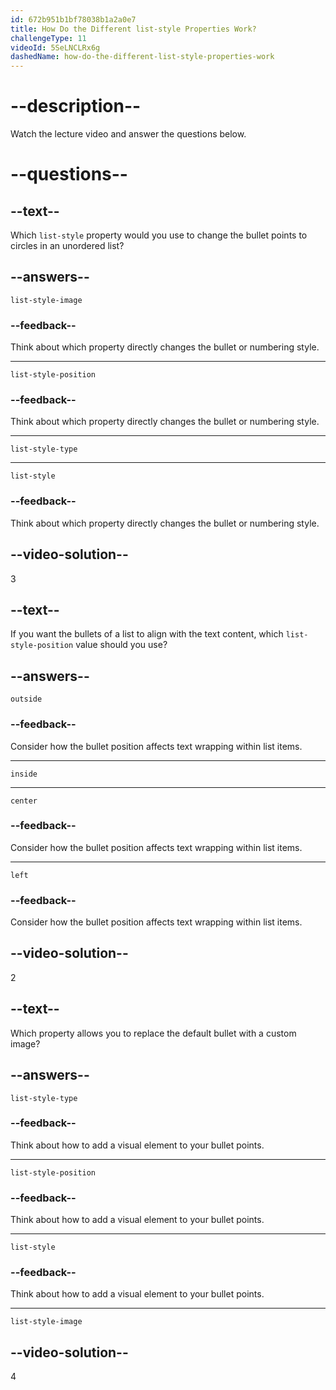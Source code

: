 ```yaml
---
id: 672b951b1bf78038b1a2a0e7
title: How Do the Different list-style Properties Work?
challengeType: 11
videoId: 5SeLNCLRx6g
dashedName: how-do-the-different-list-style-properties-work
---
```


# --description--

Watch the lecture video and answer the questions below.

# --questions--

## --text--

Which `list-style` property would you use to change the bullet points to circles in an unordered list?

## --answers--

`list-style-image`

### --feedback--

Think about which property directly changes the bullet or numbering style.

---

`list-style-position`

### --feedback--

Think about which property directly changes the bullet or numbering style.

---

`list-style-type`

---

`list-style`

### --feedback--

Think about which property directly changes the bullet or numbering style.

## --video-solution--

3

## --text--

If you want the bullets of a list to align with the text content, which `list-style-position` value should you use?

## --answers--

`outside`

### --feedback--

Consider how the bullet position affects text wrapping within list items.

---

`inside`

---

`center`

### --feedback--

Consider how the bullet position affects text wrapping within list items.

---

`left`

### --feedback--

Consider how the bullet position affects text wrapping within list items.

## --video-solution--

2

## --text--

Which property allows you to replace the default bullet with a custom image?

## --answers--

`list-style-type`

### --feedback--

Think about how to add a visual element to your bullet points.

---

`list-style-position`

### --feedback--

Think about how to add a visual element to your bullet points.

---

`list-style`

### --feedback--

Think about how to add a visual element to your bullet points.

---

`list-style-image`

## --video-solution--

4

